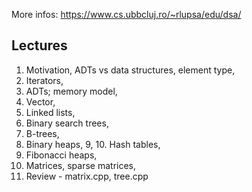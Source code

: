 More infos:
https://www.cs.ubbcluj.ro/~rlupsa/edu/dsa/

## Lectures
1. Motivation, ADTs vs data structures, element type,
2. Iterators,
3. ADTs; memory model,
4. Vector,
5. Linked lists,
6. Binary search trees,
7. B-trees,
8. Binary heaps,
9, 10. Hash tables,
11. Fibonacci heaps,
13. Matrices, sparse matrices,
14. Review - matrix.cpp, tree.cpp
